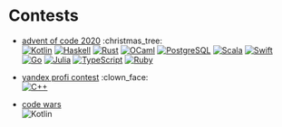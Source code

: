 # Contests

+ [advent of code 2020](advent-of-code/2020) :christmas\_tree: \
  [![Kotlin](https://img.shields.io/badge/Kotlin-grey?style=flat-square&logo=Kotlin)](advent-of-code/2020/Day12.kt)
  [![Haskell](https://img.shields.io/badge/Haskell-grey?style=flat-square&logo=Haskell)](advent-of-code/2020/Day1.hs)
  [![Rust](https://img.shields.io/badge/Rust-grey?style=flat-square&logo=Rust)](advent-of-code/2020/Day9.rs)
  [![OCaml](https://img.shields.io/badge/OCaml-grey?style=flat-square&logo=OCaml)](advent-of-code/2020/Day10.ml)
  [![PostgreSQL](https://img.shields.io/badge/PostgreSQL-grey?style=flat-square&logo=PostgreSQL)](advent-of-code/2020/Day10.sql)
  [![Scala](https://img.shields.io/badge/Scala-grey?style=flat-square&logo=Scala)](advent-of-code/2020/Day11.scala)
  [![Swift](https://img.shields.io/badge/Swift-grey?style=flat-square&logo=Swift)](advent-of-code/2020/Day12.swift)
  [![Go](https://img.shields.io/badge/Go-grey?style=flat-square&logo=Go)](advent-of-code/2020/Day13.go)
  [![Julia](https://img.shields.io/badge/Julia-grey?style=flat-square&logo=Julia)](advent-of-code/2020/Day15.jl)
  [![TypeScript](https://img.shields.io/badge/TypeScript-grey?style=flat-square&logo=TypeScript)](advent-of-code/2020/Day17.ts)
  [![Ruby](https://img.shields.io/badge/Ruby-grey?style=flat-square&logo=Ruby)](advent-of-code/2020/Day18.ts)

+ [yandex profi contest](yandex-profi-2020) :clown\_face: \
  [![C++](https://img.shields.io/badge/C%2B%2B-grey?style=flat-square&logo=c%2B%2B)](yandex-profi/sqrt-quantity.cpp)

+ [code wars](codewars) \
  ![Kotlin](https://img.shields.io/badge/Kotlin-grey?style=flat-square&logo=Kotlin)
